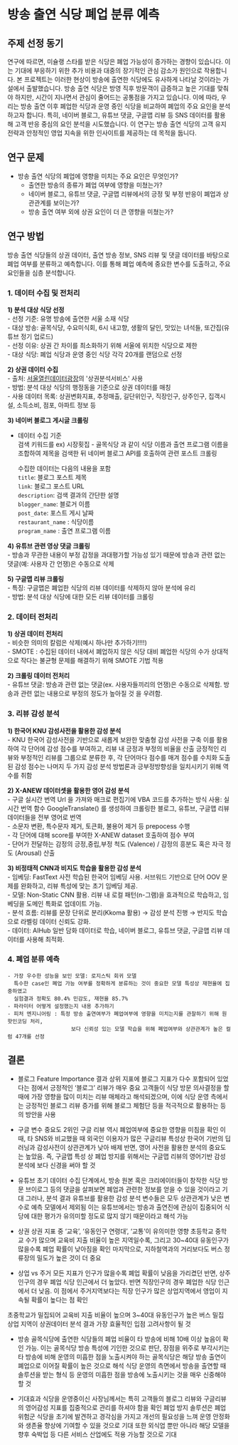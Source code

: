 # 방송 출연 식당 폐업 분류 예측

## 주제 선정 동기

연구에 따르면, 미슐랭 스타를 받은 식당은 폐업 가능성이 증가하는 경향이 있습니다. 이는 기대에 부응하기 위한 추가 비용과 대중의 장기적인 관심 감소가 원인으로 작용합니다. 본 프로젝트는 이러한 현상이 방송에 출연한 식당에도 유사하게 나타날 것이라는 가설에서 출발했습니다. 방송 출연 식당은 방영 직후 방문객이 급증하고 높은 기대를 맞춰야 하지만, 시간이 지나면서 관심이 줄어드는 공통점을 가지고 있습니다.
이에 따라, 우리는 방송 출연 이후 폐업한 식당과 운영 중인 식당을 비교하여 폐업의 주요 요인을 분석하고자 합니다. 특히, 네이버 블로그, 유튜브 댓글, 구글맵 리뷰 등 SNS 데이터를 활용해 고객 반응 중심의 요인 분석을 시도했습니다. 이 연구는 방송 출연 식당의 고객 유지 전략과 안정적인 영업 지속을 위한 인사이트를 제공하는 데 목적을 둡니다.

## 연구 문제  
- 방송 출연 식당의 폐업에 영향을 미치는 주요 요인은 무엇인가?  
  - 출연한 방송의 종류가 폐업 여부에 영향을 미쳤는가?  
  - 네이버 블로그, 유튜브 댓글, 구글맵 리뷰에서의 긍정 및 부정 반응이 폐업과 상관관계를 보이는가?  
  - 방송 출연 여부 외에 상권 요인이 더 큰 영향을 미쳤는가?  

## 연구 방법  
방송 출연 식당들의 상권 데이터, 출연 방송 정보, SNS 리뷰 및 댓글 데이터를 바탕으로 폐업 여부를 분류하고 예측합니다. 이를 통해 폐업 예측에 중요한 변수를 도출하고, 주요 요인들을 심층 분석합니다.  

### 1. 데이터 수집 및 전처리
**1) 분석 대상 식당 선정**  
    - 선정 기준: 유명 방송에 출연한 서울 소재 식당  
    - 대상 방송: 골목식당, 수요미식회, 6시 내고향, 생활의 달인, 맛있는 녀석들, 또간집(유튜브 정기 업로드)  
    - 선정 이유: 상권 간 차이를 최소화하기 위해 서울에 위치한 식당으로 제한  
    - 대상 식당: 폐업 식당과 운영 중인 식당 각각 20개를 랜덤으로 선정  
    
**2) 상권 데이터 수집**  
    - 출처: [서울열린데이터광장](https://data.seoul.go.kr/dataList/datasetList.do#)의 '상권분석서비스' 사용  
    - 방법: 분석 대상 식당의 행정동을 기준으로 상권 데이터를 매칭  
    - 사용 데이터 목록: 상권변화지표, 추정매출, 길단위인구, 직장인구, 상주인구, 집객시설, 소득소비, 점포, 아파트 정보 등  

**3) 네이버 블로그 게시글 크롤링**  
   - 데이터 수집 기준  
     검색 키워드를 ex) 시장횟집 - 골목식당 과 같이 식당 이름과 출연 프로그램 이름을 조합하여 제목을 검색한 뒤 
     네이버 블로그 API를 호출하여 관련 포스트 크롤링
      
      수집한 데이터는 다음의 내용을 포함  
      `title`: 블로그 포스트 제목  
      `link`: 블로그 포스트 URL  
      `description`: 검색 결과의 간단한 설명  
      `blogger_name`: 블로거 이름  
      `post_date`: 포스트 게시 날짜  
      `restaurant_name` : 식당이름  
      `program_name` : 출연 프로그램 이름  
  
**4) 유튜브 관련 영상 댓글 크롤링**  
    - 방송과 무관한 내용이 부정 감정을 과대평가할 가능성 있기 때문에 방송과 관련 없는 댓글(예: 사용자 간 언쟁)은 수동으로 삭제  
   
**5) 구글맵 리뷰 크롤링**  
    - 특징: 구글맵은 폐업한 식당의 리뷰 데이터를 삭제하지 않아 분석에 유리  
    - 방법: 분석 대상 식당에 대한 모든 리뷰 데이터를 크롤링  

### 2. 데이터 전처리
**1) 상권 데이터 전처리**  
    - 비슷한 의미의 칼럼은 삭제(예시 하나만 추가하기!!!!)  
    - SMOTE : 수집된 데이터 내에서 폐업하지 않은 식당 대비 폐업한 식당의 수가 상대적으로 작다는 
              불균형 문제를 해결하기 위해 SMOTE 기법 적용

**2) 크롤링 데이터 전처리**  
    - 유튜브 댓글: 방송과 관련 없는 댓글(ex. 사용자들끼리의 언쟁)은 수동으로 삭제함. 방송과 관련 없는 내용으로 부정의 정도가 높아질 것       을 우려함.  

### 3. 리뷰 감성 분석  
**1) 한국어 KNU 감성사전을 활용한 감성 분석**  
    - KNU 한국어 감성사전을 기반으로 새롭게 보완한 맞춤형 감성 사전을 구축 
      이를 활용하여 각 단어에 감성 점수를 부여하고, 리뷰 내 긍정과 부정의 비율을 산출
      긍정적인 리뷰와 부정적인 리뷰를 그룹으로 분류한 후, 각 단어마다 점수를 매겨 점수를 수치화
      도출된 감성 점수는 나머지 두 가지 감성 분석 방법론과 긍부정방향성을 일치시키기 위해 역수를 취함

**2) X-ANEW 데이터셋을 활용한 영어 감성 분석**  
    - 구글 실시간 번역 Url 을 가져와 매크로 편집기에 VBA 코드를 추가하는 방식 사용: 실시간 번역 함수 GoogleTranslate() 를 생성하여 
      크롤링한 블로그, 유튜브, 구글맵 리뷰 데이터들을 전부 영어로 번역  
    - 소문자 변환, 특수문자 제거, 토큰화, 불용어 제거 등 prepocess 수행  
    - 각 단어에 대해 score를 부여한 X-ANEW dataset 호출하여 점수 부여  
    - 단어가 전달하는 감정의 긍정,중립,부정 척도 (Valence) / 감정의 흥분도 혹은 자극 정도 (Arousal) 산출  

**3) 비정태적 CNN과 비지도 학습을 활용한 감성 분석**  
    - 임베딩: FastText 사전 학습된 한국어 임베딩 사용. 서브워드 기반으로 단어 OOV 문제를 완화하고, 리뷰 특성에 맞는 초기 임베딩 제공.  
    - 모델: Non-Static CNN 활용. 리뷰 내 로컬 패턴(n-그램)을 효과적으로 학습하고, 임베딩을 도메인 특화로 업데이트 가능.  
    - 분석 흐름: 리뷰를 문장 단위로 분리(Kkoma 활용) → 감성 분석 진행 → 반지도 학습으로 라벨링 데이터 신뢰도 강화.  
    - 데이터: AIHub 일반 담화 데이터로 학습, 네이버 블로그, 유튜브 댓글, 구글맵 리뷰 데이터를 사용해 최적화.  

### 4. 폐업 분류 예측 
    - 가장 우수한 성능을 보인 모델: 로지스틱 회귀 모델 
      특수한 case인 폐업 가능 여부를 정확하게 분류하는 것이 중요한 모델 특성상 재현율에 집중하였고
      실험결과 정확도 80.4% 민감도, 재현율 85.7%
    - 파라미터 어떻게 설정했는지 내용 추가하기  
    - 피처 엔지니어링 : 특정 방송 출연여부가 폐업여부에 영향을 미치는지를 관찰하기 위해 원핫인코딩 처리, 
                        보다 신뢰성 있는 모델 학습을 위해 폐업여부와 상관관계가 높은 컬럼 47개를 선정

## 결론  
- 블로그 
  Feature Importance 결과 상위 지표에 블로그 지표가 다수 포함되어 있었다는 점에서 긍정적인 ‘블로그’ 리뷰가 매우 중요
  고객들이 식당 방문 의사결정을 할 때에 가장 영향을 많이 미치는 리뷰 매체라고 해석되겠으며,
  이에 식당 운영 측에서는 긍정적인 블로그 리뷰 증가를 위해 블로그 체험단 등을 적극적으로 활용하는 등의 방안을 사용

- 구글
  변수 중요도 2위인 구글 리뷰 역시 폐업여부에 중요한 영향을 미침을 확인
  이때, 타 SNS와 비교했을 때 외국인 이용자가 많은 구글리뷰 특성상 한국어 기반의 딥러닝과 감성사전이 상관관계가 낮아 배제
  반면, 영어 사전을 활용한 분석의 중요도는 높았음.
  즉, 구글맵 특성 상 폐업 방지를 위해서는 구글맵 리뷰의 영어기반 감성분석에 보다 신경을 써야 할 것

- 유튜브
  초기 데이터 수집 단계에서, 방송 원본 혹은 크리에이터들이 창작한 식당 방문 브이로그 등의 댓글을 살펴보면
  폐업과 관련한 정보를 얻을 수 있을 것이라고 기대
  그러나, 분석 결과 유튜브를 활용한 감성 분석 변수들은 모두 상관관계가 낮은 변수로 예측 모델에서 제외됨
  이는 유튜브에서는 방송과 출연진에 관심이 집중되어 식당에 대한 평가가 유의미할 정도로 많지 않기 때문이라고 해석 가능

- 상권
  상권 지표 중 ‘교육’, ‘유동인구 연령대’, ‘교통’이 유의미한 영향
  초등학교 중학교 수가 많으며 교육비 지출 비율이 높은 지역일수록,
  그리고 30~40대 유동인구가 많을수록 폐업 확률이 낮아짐을 확인
  마지막으로, 지하철역과의 거리보다도 버스 정류장의 밀도가 높은 것이 더 중요 

- 상업 vs 주거
  모든 지표가 인구가 많을수록 폐업 확률이 낮음을 가리켰던 반면, 상주 인구의 경우 폐업 식당 인근에서 더 높았다.
  반면 직장인구의 경우 폐업한 식당 인근에서 더 낮음. 이 점에서 주거지역보다는 직장 인구가 많은 상업지역에서
  영업이 지속될 확률이 높다는 점 확인 

초중학교가 밀집되어 교육비 지출 비율이 높으며 3~40대 유동인구가 높은 버스 밀집 상업 지역이 
상권데이터 분석 결과 가장 효율적인 입점 고려사항이 될 것

- 방송 
  골목식당에 출연한 식당들의 폐업 비율이 타 방송에 비해 10배 이상 높음이 확인 가능.
  이는 골목식당 방송 특성에 기인한 것으로 판단, 장점을 위주로 부각시키는 타 방송에 비해
  운영의 미흡한 점을 노출시켜야 하는 골목식당은 해당 방송 출연이 폐업으로 이어질 확률이 높은 것으로 해석
  식당 운영의 측면에서 방송을 출연할 때 솔루션을 받는 형식 등 운영의 미흡한 점을 방송에 노출시키는 것을 매우 신중해야 할 것

 - 기대효과
   식당을 운영중이신 사장님께서는 특히 고객들의 블로그 리뷰와 구글리뷰의 영어감성 지표를 집중적으로 관리를 하셔야 함을 확인
   폐업 방지 솔루션은 폐업 위험군 식당을 초기에 발견하고 경각심을 가지고 개선의 필요성을 느껴
   운영 안정화와 생존율 향상에 기여할 수 있을 것으로 기대
   또한 외식업 뿐만 아니라 해당 모델을 향후 숙박업 등 다른 서비스 산업에도 적용 가능할 것으로 기대

